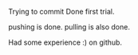 Trying to commit
Done first trial.

pushing is done.
pulling is also done.

Had some experience :) on github.
